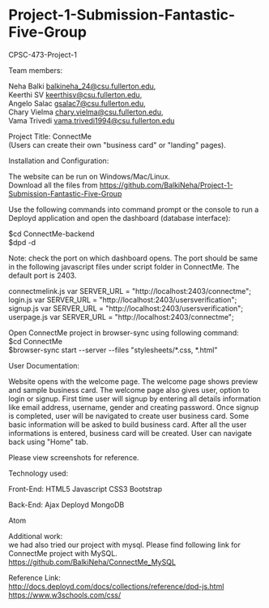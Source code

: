 # Project-1-Submission-Fantastic-Five-Group

CPSC-473-Project-1

Team members:

Neha Balki   balkineha_24@csu.fullerton.edu,                         
Keerthi SV   keerthisv@csu.fullerton.edu,              
Angelo Salac gsalac7@csu.fullerton.edu,    
Chary Vielma chary.vielma@csu.fullerton.edu,                    
Vama Trivedi vama.trivedi1994@csu.fullerton.edu                                  

Project Title: ConnectMe                                  
(Users can create their own "business card" or "landing" pages).

Installation and Configuration:

The website can be run on Windows/Mac/Linux.                      
Download all the files from https://github.com/BalkiNeha/Project-1-Submission-Fantastic-Five-Group

Use the following commands into command prompt or the console to run a Deployd application and open the dashboard (database interface):

$cd ConnectMe-backend                              
$dpd -d

Note: check the port on which dashboard opens. The port should be same in the following javascript files under script folder in ConnectMe. The default port is 2403.

connectmelink.js       var SERVER_URL = "http://localhost:2403/connectme";                       
login.js               var SERVER_URL = "http://localhost:2403/usersverification";         
signup.js              var SERVER_URL = "http://localhost:2403/usersverification";              
userpage.js            var SERVER_URL = "http://localhost:2403/connectme";                 

Open ConnectMe project in browser-sync using following command:                              
$cd ConnectMe                          
$browser-sync start --server --files "stylesheets/*.css, *.html"

User Documentation: 

Website opens with the welcome page. The welcome page shows preview and sample business card. The welcome page also gives user, option to login or signup. First time user will signup by entering all details information like email address, username, gender and creating password. Once signup is completed, user will be navigated to create user business card. Some basic information will be asked to build business card. After all the user informations is entered, business card will be created. User can navigate back using "Home" tab.

Please view screenshots for reference. 

Technology used:

Front-End: 
HTML5
Javascript
CSS3
Bootstrap 

Back-End:
Ajax
Deployd
MongoDB

Atom

Additional work:                              
 we had also tried our project with mysql. Please find following link for ConnectMe project with MySQL.
 https://github.com/BalkiNeha/ConnectMe_MySQL

Reference Link:                             
http://docs.deployd.com/docs/collections/reference/dpd-js.html                         
https://www.w3schools.com/css/
